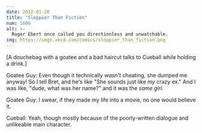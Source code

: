 ```yaml
---
date: 2012-01-20
title: "Sloppier Than Fiction"
num: 1006
alt: >-
  Roger Ebert once called you directionless and unwatchable.
img: https://imgs.xkcd.com/comics/sloppier_than_fiction.png
---
```

[A douchebag with a goatee and a bad haircut talks to Cueball while holding a drink.]

Goatee Guy: Even though it technically *wasn't* cheating, she dumped me anyway! So I tell Bret, and he's like "She sounds just like *my* crazy ex." And I was like, "dude, what was her name?" and it was the *same girl.*

Goatee Guy: I swear, if they made my life into a movie, no one would believe it.

Cueball: Yeah, though mostly because of the poorly-written dialogue and unlikeable main character.